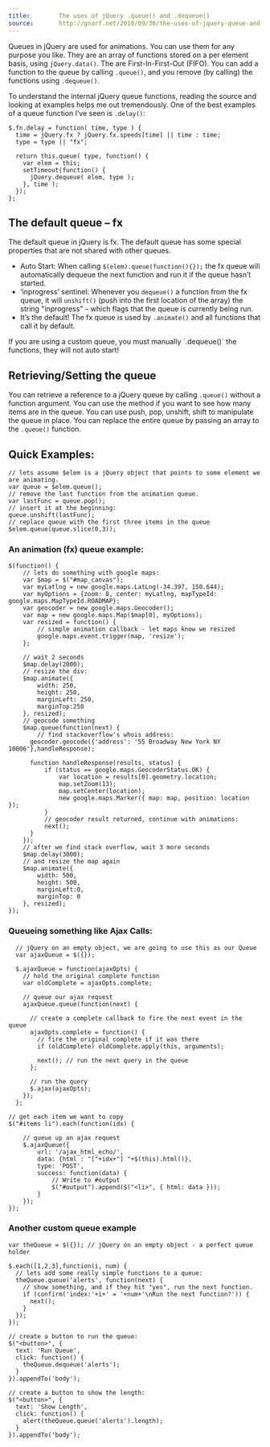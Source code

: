 ```yaml
---
title:        The uses of jQuery .queue() and .dequeue()
source:       http://gnarf.net/2010/09/30/the-uses-of-jquery-queue-and-dequeue/
---
```


Queues in jQuery are used for animations. You can use them for any purpose you
like. They are an array of functions stored on a per element basis, using
`jQuery.data()`. The are First-In-First-Out (FIFO). You can add a function to the
queue by calling `.queue()`, and you remove (by calling) the functions using
`.dequeue()`.

To understand the internal jQuery queue functions, reading the source and
looking at examples helps me out tremendously. One of the best examples of a
queue function I’ve seen is `.delay()`:

```
$.fn.delay = function( time, type ) {
  time = jQuery.fx ? jQuery.fx.speeds[time] || time : time;
  type = type || "fx";

  return this.queue( type, function() {
    var elem = this;
    setTimeout(function() {
      jQuery.dequeue( elem, type );
    }, time );
  });
};
```

## The default queue – fx

The default queue in jQuery is fx. The default queue has some special
properties that are not shared with other queues.

- Auto Start: When calling `$(elem).queue(function(){});` the fx queue will
  automatically dequeue the next function and run it if the queue hasn’t
  started.
- ‘inprogress’ sentinel: Whenever you `dequeue()` a function from the fx queue,
  it will `unshift()` (push into the first location of the array) the string
  "inprogress" – which flags that the queue is currently being run.
- It’s the default! The fx queue is used by `.animate()` and all functions that
  call it by default.

<div class="note">
If you are using a custom queue, you must manually `.dequeue()` the functions, they will not auto start!
</div>

## Retrieving/Setting the queue

You can retrieve a reference to a jQuery queue by calling `.queue()` without a
function argument. You can use the method if you want to see how many items are
in the queue. You can use push, pop, unshift, shift to manipulate the queue in
place. You can replace the entire queue by passing an array to the `.queue()`
function.

## Quick Examples:

```
// lets assume $elem is a jQuery object that points to some element we are animating.
var queue = $elem.queue();
// remove the last function from the animation queue.
var lastFunc = queue.pop();
// insert it at the beginning:    
queue.unshift(lastFunc);
// replace queue with the first three items in the queue
$elem.queue(queue.slice(0,3));
```

### An animation (fx) queue example:

```
$(function() {
    // lets do something with google maps:
    var $map = $("#map_canvas");
    var myLatlng = new google.maps.LatLng(-34.397, 150.644);
    var myOptions = {zoom: 8, center: myLatlng, mapTypeId: google.maps.MapTypeId.ROADMAP};
    var geocoder = new google.maps.Geocoder();
    var map = new google.maps.Map($map[0], myOptions);
    var resized = function() {
        // simple animation callback - let maps know we resized
        google.maps.event.trigger(map, 'resize');
    };

    // wait 2 seconds
    $map.delay(2000);
    // resize the div:
    $map.animate({
        width: 250,
        height: 250,
        marginLeft: 250,
        marginTop:250
    }, resized);
    // geocode something
    $map.queue(function(next) {
        // find stackoverflow's whois address:
      geocoder.geocode({'address': '55 Broadway New York NY 10006'},handleResponse);

      function handleResponse(results, status) {
          if (status == google.maps.GeocoderStatus.OK) {
              var location = results[0].geometry.location;
              map.setZoom(13);
              map.setCenter(location);
              new google.maps.Marker({ map: map, position: location });
          }
          // geocoder result returned, continue with animations:
          next();
      }
    });
    // after we find stack overflow, wait 3 more seconds
    $map.delay(3000);
    // and resize the map again
    $map.animate({
        width: 500,
        height: 500,
        marginLeft:0,
        marginTop: 0
    }, resized);
});
```

### Queueing something like Ajax Calls:

```
  // jQuery on an empty object, we are going to use this as our Queue
  var ajaxQueue = $({});

  $.ajaxQueue = function(ajaxOpts) {
    // hold the original complete function
    var oldComplete = ajaxOpts.complete;

    // queue our ajax request
    ajaxQueue.queue(function(next) {

      // create a complete callback to fire the next event in the queue
      ajaxOpts.complete = function() {
        // fire the original complete if it was there
        if (oldComplete) oldComplete.apply(this, arguments);

        next(); // run the next query in the queue
      };

      // run the query
      $.ajax(ajaxOpts);
    });
  };

// get each item we want to copy
$("#items li").each(function(idx) {

    // queue up an ajax request
    $.ajaxQueue({
        url: '/ajax_html_echo/',
        data: {html : "["+idx+"] "+$(this).html()},
        type: 'POST',
        success: function(data) {
            // Write to #output
            $("#output").append($("<li>", { html: data }));
        }
    });
});
```

### Another custom queue example

```
var theQueue = $({}); // jQuery on an empty object - a perfect queue holder

$.each([1,2,3],function(i, num) {
  // lets add some really simple functions to a queue:
  theQueue.queue('alerts', function(next) {
    // show something, and if they hit "yes", run the next function.
    if (confirm('index:'+i+' = '+num+'\nRun the next function?')) {
      next();
    }
  });
});

// create a button to run the queue:
$("<button>", {
  text: 'Run Queue',
  click: function() {
    theQueue.dequeue('alerts');
  }
}).appendTo('body');

// create a button to show the length:
$("<button>", {
  text: 'Show Length',
  click: function() {
    alert(theQueue.queue('alerts').length);
  }
}).appendTo('body');
```
